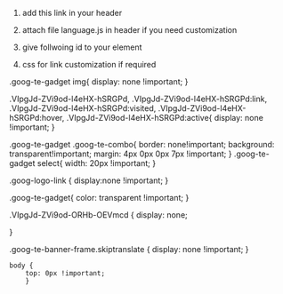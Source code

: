 1. add this link in your header
  <script src="//translate.google.com/translate_a/element.js?cb=googleTranslateElementInit"></script>


2. attach file language.js in header if you need customization


3.  give follwoing id to your element
  
  <i id="google_translate_element" style="color: black;" class="fa fa-language fa-xl" onclick="foo();"></i>




4. css for link customization if required

.goog-te-gadget img{
	display: none !important;
}

.VIpgJd-ZVi9od-l4eHX-hSRGPd, .VIpgJd-ZVi9od-l4eHX-hSRGPd:link, .VIpgJd-ZVi9od-l4eHX-hSRGPd:visited, .VIpgJd-ZVi9od-l4eHX-hSRGPd:hover, .VIpgJd-ZVi9od-l4eHX-hSRGPd:active{
	display: none !important;
}

.goog-te-gadget .goog-te-combo{
	border: none!important;
    background: transparent!important;
	margin: 4px 0px 0px 7px !important;
}
.goog-te-gadget select{
	width: 20px !important;
}

.goog-logo-link {
    display:none !important;
} 
    
.goog-te-gadget{
    color: transparent !important;
}

.VIpgJd-ZVi9od-ORHb-OEVmcd {
display: none;

}

.goog-te-banner-frame.skiptranslate {
    display: none !important;
    } 
    
    body {
		top: 0px !important; 
		}
	




